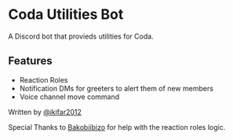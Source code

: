 # Coda Utilities Bot

A Discord bot that provieds utilities for Coda.

## Features

- Reaction Roles
- Notification DMs for greeters to alert them of new members
- Voice channel move command

Written by [@ikifar2012](https://github.com/ikifar2012)

Special Thanks to [Bakobiibizo](https://linktr.ee/bakobiibizo) for help with the reaction roles logic.
